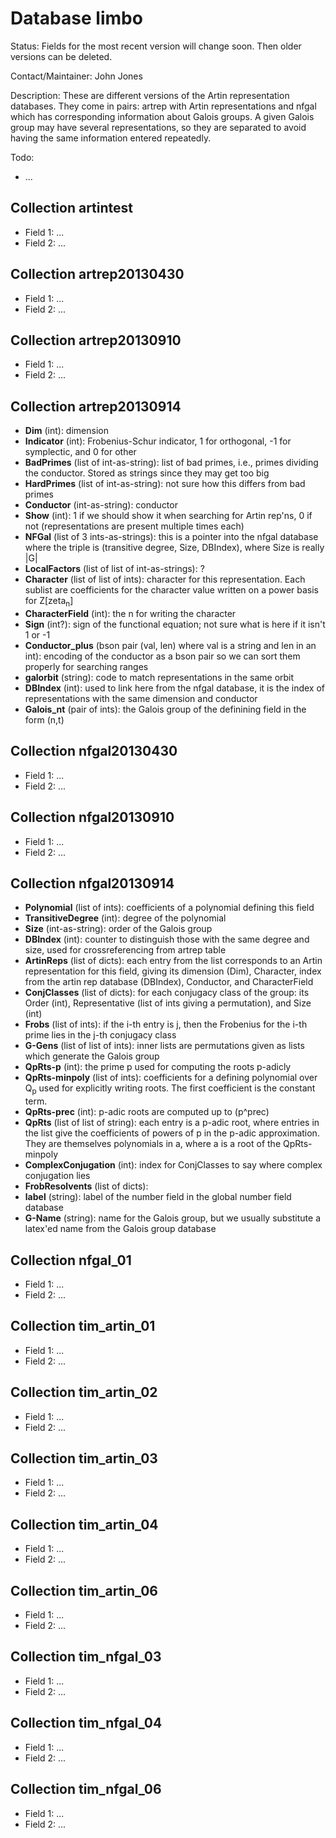 # Database limbo

Status: Fields for the most recent version will change soon.  Then older versions can be deleted.

Contact/Maintainer: John Jones

Description: These are different versions of the Artin representation databases.  They come in pairs: artrep with Artin representations and nfgal which has corresponding information about Galois groups.  A given Galois group may have several representations, so they are separated to avoid having the same information entered repeatedly.

Todo:
* ...

## Collection artintest
* Field 1: ...
* Field 2: ...

## Collection artrep20130430
* Field 1: ...
* Field 2: ...

## Collection artrep20130910
* Field 1: ...
* Field 2: ...

## Collection artrep20130914
* **Dim** (int): dimension
* **Indicator** (int): Frobenius-Schur indicator, 1 for orthogonal, -1 for symplectic, and 0 for other
* **BadPrimes** (list of int-as-string): list of bad primes, i.e., primes dividing the conductor.  Stored as strings since they may get too big
* **HardPrimes** (list of int-as-string): not sure how this differs from bad primes
* **Conductor** (int-as-string): conductor
* **Show** (int): 1 if we should show it when searching for Artin rep'ns, 0 if not (representations are present multiple times each)
* **NFGal** (list of 3 ints-as-strings): this is a pointer into the nfgal database where the triple is (transitive degree, Size, DBIndex), where Size is really |G|
* **LocalFactors** (list of list of int-as-strings): ?
* **Character** (list of list of ints): character for this representation.  Each sublist are coefficients for the character value written on a power basis for Z[zeta<sub>n</sub>]
* **CharacterField** (int): the n for writing the character
* **Sign** (int?): sign of the functional equation; not sure what is here if it isn't 1 or -1
* **Conductor_plus** (bson pair (val, len) where val is a string and len in an int): encoding of the conductor as a bson pair so we can sort them properly for searching ranges
* **galorbit** (string): code to match representations in the same orbit
* **DBIndex** (int): used to link here from the nfgal database, it is the index of representations with the same dimension and conductor
* **Galois_nt** (pair of ints): the Galois group of the definining field in the form (n,t)
 
## Collection nfgal20130430
* Field 1: ...
* Field 2: ...

## Collection nfgal20130910
* Field 1: ...
* Field 2: ...

## Collection nfgal20130914
* **Polynomial** (list of ints): coefficients of a polynomial defining this field
* **TransitiveDegree** (int): degree of the polynomial
* **Size** (int-as-string): order of the Galois group
* **DBIndex** (int): counter to distinguish those with the same degree and size, used for crossreferencing from artrep table
* **ArtinReps** (list of dicts): each entry from the list corresponds to an Artin representation for this field, giving its dimension (Dim), Character, index from the artin rep database (DBIndex), Conductor, and CharacterField
* **ConjClasses** (list of dicts): for each conjugacy class of the group: its Order (int), Representative (list of ints giving a permutation), and Size (int)
* **Frobs** (list of ints): if the i-th entry is j, then the Frobenius for the i-th prime lies in the j-th conjugacy class
* **G-Gens** (list of list of ints): inner lists are permutations given as lists which generate the Galois group
* **QpRts-p** (int): the prime p used for computing the roots p-adicly
* **QpRts-minpoly** (list of ints): coefficients for a defining polynomial over Q<sub>p</sub> used for explicitly writing roots.  The first coefficient is the constant term.
* **QpRts-prec** (int): p-adic roots are computed up to (p^prec)
* **QpRts** (list of list of string): each entry is a p-adic root, where entries in the list give the coefficients of powers of p in the p-adic approximation.  They are themselves polynomials in a, where a is a root of the QpRts-minpoly
* **ComplexConjugation** (int): index for ConjClasses to say where complex conjugation lies
* **FrobResolvents** (list of dicts):
* **label** (string): label of the number field in the global number field database
* **G-Name** (string): name for the Galois group, but we usually substitute a latex'ed name from the Galois group database


## Collection nfgal_01
* Field 1: ...
* Field 2: ...

## Collection tim_artin_01
* Field 1: ...
* Field 2: ...

## Collection tim_artin_02
* Field 1: ...
* Field 2: ...

## Collection tim_artin_03
* Field 1: ...
* Field 2: ...

## Collection tim_artin_04
* Field 1: ...
* Field 2: ...

## Collection tim_artin_06
* Field 1: ...
* Field 2: ...

## Collection tim_nfgal_03
* Field 1: ...
* Field 2: ...

## Collection tim_nfgal_04
* Field 1: ...
* Field 2: ...

## Collection tim_nfgal_06
* Field 1: ...
* Field 2: ...

